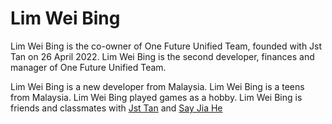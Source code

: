 # Lim Wei Bing
Lim Wei Bing is the co-owner of One Future Unified Team, founded with Jst Tan on 26 April 2022. Lim Wei Bing is the second developer, finances and manager of One Future Unified Team. 

Lim Wei Bing is a new developer from Malaysia. Lim Wei Bing is a teens from Malaysia. Lim Wei Bing played games as a hobby. Lim Wei Bing is friends and classmates with <a href="Jst Tan.md">Jst Tan</a> and <a href="Say Jia He.md">Say Jia He</a>
